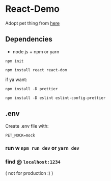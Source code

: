 # React-Demo

Adopt pet thing from [here](https://btholt.github.io/complete-intro-to-react-v5/)

## Dependencies

- node.js + npm or yarn


`npm init`

`npm install react react-dom`


if ya want: 

`npm install -D prettier`

`npm install -D eslint eslint-config-prettier`

## .env

Create .env file with:

```
PET_MOCK=mock
```

### run w `npm run dev` or `yarn dev`

### find @ `localhost:1234`

( not for production :) )